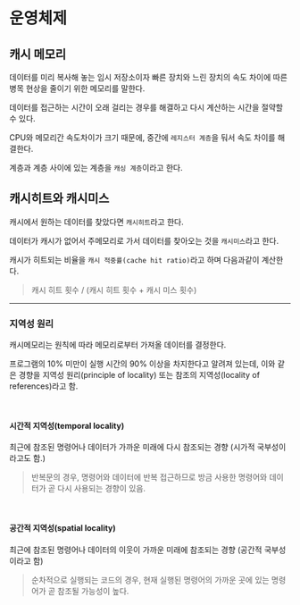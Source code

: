 # 운영체제

## 캐시 메모리

데이터를 미리 복사해 놓는 임시 저장소이자 빠른 장치와 느린 장치의 속도 차이에 따른 병목 현상을 줄이기 위한 메모리를 말한다.

데이터를 접근하는 시간이 오래 걸리는 경우를 해결하고 다시 계산하는 시간을 절약할 수 있다.

CPU와 메모리간 속도차이가 크기 때문에, 중간에 `레지스터 계층`을 둬서 속도 차이를 해결한다.

계층과 계층 사이에 있는 계층을 `캐싱 계층`이라고 한다.

## 캐시히트와 캐시미스

캐시에서 원하는 데이터를 찾았다면 `캐시히트`라고 한다.

데이터가 캐시가 없어서 주메모리로 가서 데이터를 찾아오는 것을 `캐시미스`라고 한다.

캐시가 히트되는 비율을 `캐시 적중률(cache hit ratio)`라고 하며 다음과같이 계산한다.

> 캐시 히트 횟수 / (캐시 히트 횟수 + 캐시 미스 횟수)

---

### 지역성 원리

캐시메모리는 원칙에 따라 메모리로부터 가져올 데이터를 결정한다.

프로그램의 10% 미만이 실행 시간의 90% 이상을 차지한다고 알려져 있는데, 이와 같은 경향을 지역성 원리(principle of locality) 또는 참조의 지역성(locality of references)라고 함.

<br/>

#### 시간적 지역성(temporal locality)

최근에 참조된 명령어나 데이터가 가까운 미래에 다시 참조되는 경향 (시가적 국부성이라고도 함.)

> 반복문의 경우, 명령어와 데이터에 반복 접근하므로 방금 사용한 명령어와 데이터가 곧 다시 사용되는 경향이 있음.

<br/>

#### 공간적 지역성(spatial locality)

최근에 참조된 명령어나 데이터의 이웃이 가까운 미래에 참조되는 경향 (공간적 국부성이라고 함)

> 순차적으로 실행되는 코드의 경우, 현재 실행된 명령어의 가까운 곳에 있는 명령어가 곧 참조될 가능성이 높다.
